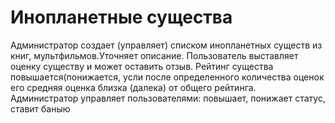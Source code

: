 # Инопланетные существа
Администратор создает (управляет) списком инопланетных существ из книг, мультфильмов.Уточняет описание.
Пользователь выставляет оценку существу и может оставить отзыв. Рейтинг существа повышается(понижается,
усли после определенного количества оценок его средняя оценка близка (далека) от общего рейтинга.
Администратор управляет пользователями: повышает, понижает статус, ставит баныю
